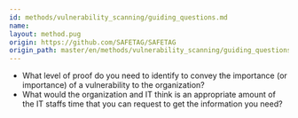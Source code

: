 ```yaml
---
id: methods/vulnerability_scanning/guiding_questions.md
name: 
layout: method.pug
origin: https://github.com/SAFETAG/SAFETAG
origin_path: master/en/methods/vulnerability_scanning/guiding_questions.md
---
```


* What level of proof do you need to identify to convey the importance (or importance) of a vulnerability to the organization?
* What would the organization and IT think is an appropriate amount of the IT staffs time that you can request to get the information you need?



